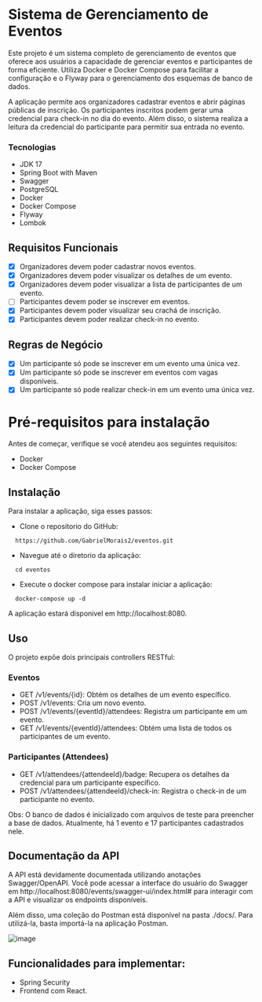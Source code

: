 # Sistema de Gerenciamento de Eventos

Este projeto é um sistema completo de gerenciamento de eventos que oferece aos usuários a capacidade de gerenciar eventos e participantes de forma eficiente. Utiliza Docker e Docker Compose para facilitar a configuração e o Flyway para o gerenciamento dos esquemas de banco de dados.

A aplicação permite aos organizadores cadastrar eventos e abrir páginas públicas de inscrição. Os participantes inscritos podem gerar uma credencial para check-in no dia do evento. Além disso, o sistema realiza a leitura da credencial do participante para permitir sua entrada no evento.

### Tecnologias

- JDK 17
- Spring Boot with Maven
- Swagger
- PostgreSQL
- Docker
- Docker Compose
- Flyway
- Lombok

## Requisitos Funcionais

- [x] Organizadores devem poder cadastrar novos eventos.
- [x] Organizadores devem poder visualizar os detalhes de um evento.
- [x] Organizadores devem poder visualizar a lista de participantes de um evento.
- [ ] Participantes devem poder se inscrever em eventos.
- [x] Participantes devem poder visualizar seu crachá de inscrição.
- [x] Participantes devem poder realizar check-in no evento.

## Regras de Negócio

- [x] Um participante só pode se inscrever em um evento uma única vez.
- [x] Um participante só pode se inscrever em eventos com vagas disponíveis.
- [x] Um participante só pode realizar check-in em um evento uma única vez.

# Pré-requisitos para instalação

Antes de começar, verifique se você atendeu aos seguintes requisitos:

- Docker
- Docker Compose

## Instalação

Para instalar a aplicação, siga esses passos:

- Clone o repositorio do GitHub:

```shel
  https://github.com/GabrielMorais2/eventos.git
```

- Navegue até o diretorio da aplicação:

```shel
  cd eventos
```

- Execute o docker compose para instalar iniciar a aplicação:

```shel
  docker-compose up -d
```

A aplicação estará disponivel em http://localhost:8080.

## Uso

O projeto expõe dois principais controllers RESTful:

### Eventos

- GET /v1/events/{id}: Obtém os detalhes de um evento específico.
- POST /v1/events: Cria um novo evento.
- POST /v1/events/{eventId}/attendees: Registra um participante em um evento.
- GET /v1/events/{eventId}/attendees: Obtém uma lista de todos os participantes de um evento.

### Participantes (Attendees)

- GET /v1/attendees/{attendeeId}/badge: Recupera os detalhes da credencial para um participante específico.
- POST /v1/attendees/{attendeeId}/check-in: Registra o check-in de um participante no evento.

Obs: O banco de dados é inicializado com arquivos de teste para preencher a base de dados. Atualmente, há 1 evento e 17 participantes cadastrados nele.


## Documentação da API

A API está devidamente documentada utilizando anotações Swagger/OpenAPI. Você pode acessar a interface do usuário do Swagger em http://localhost:8080/events/swagger-ui/index.html# para interagir com a API e visualizar os endpoints disponíveis.

Além disso, uma coleção do Postman está disponível na pasta ./docs/. Para utilizá-la, basta importá-la na aplicação Postman.

![image](https://github.com/GabrielMorais2/eventos/assets/68476116/6bd90773-1a67-4696-bdce-0d0e7f31b9f8)

## Funcionalidades para implementar:

- Spring Security
- Frontend com React.
